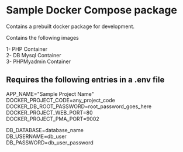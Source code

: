 # Sample Docker Compose package

Contains a prebuilt docker package for development.

Contains the following images

1- PHP Container<br/>
2- DB Mysql Container<br/>
3- PHPMyadmin Container<br/>


## Requires the following entries in a .env file

APP_NAME="Sample Project Name"<br/>
DOCKER_PROJECT_CODE=any_project_code<br/>
DOCKER_DB_ROOT_PASSWORD=root_password_goes_here<br/>
DOCKER_PROJECT_WEB_PORT=80<br/>
DOCKER_PROJECT_PMA_PORT=9002<br/>

DB_DATABASE=database_name<br/>
DB_USERNAME=db_user<br/>
DB_PASSWORD=db_user_password<br/>
